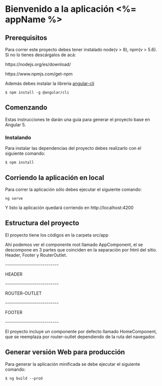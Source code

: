 # Bienvenido a la aplicación <%= appName %>

## Prerequisitos

Para correr este proyecto debes tener instalado node(v > 8), npm(v > 5.6).
Si no lo tienes descárgalos de acá:
<p>https://nodejs.org/es/download/</p>
<p>https://www.npmjs.com/get-npm</p>

Además debes instalar la librería <a href="https://github.com/angular/angular-cli">angular-cli</a>


```
$ npm install -g @angular/cli
```

## Comenzando

Estas instrucciones te darán una guía para generar el proyecto base en Angular 5.


### Instalando

Para instalar las dependencias del proyecto debes realizarlo con el siguiente comando:

```
$ npm install
```

## Corriendo la aplicación en local

Para correr la aplicación sólo debes ejecutar el siguiente comando:

```
ng serve
```

Y listo la aplicación quedará corriendo en http://localhost:4200

## Estructura del proyecto

El proyecto tiene los códigos en la carpeta src/app

Ahí podemos ver el componente root llamado AppComponent, el se descompone en 3 partes que coinciden en la separación por html del sitio. Header, Footer y RouterOutlet.

<p>---------------------------</p>
HEADER
<p>---------------------------</p>
ROUTER-OUTLET
<p>---------------------------</p>
FOOTER
<p>---------------------------</p>

El proyecto incluye un componente por defecto llamado HomeComponent, que se reemplaza por router-outlet dependiendo de la ruta del navegador.

## Generar versión Web para producción
Para generar la aplicación minificada se debe ejecutar el siguiente comando:

```
$ ng build --prod
```
